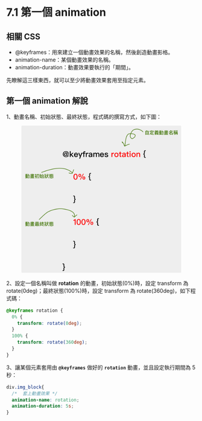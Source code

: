 # 7.1 第一個 animation

## 相關 CSS

* @keyframes：用來建立一個動畫效果的名稱，然後創造動畫影格。
* animation-name：某個動畫效果的名稱。
* animation-duration：動畫效果要執行的「期間」。

先瞭解這三樣東西，就可以至少將動畫效果套用至指定元素。



## 第一個 animation 解說

1、動畫名稱、初始狀態、最終狀態，程式碼的撰寫方式，如下圖：

<figure><img src="../.gitbook/assets/keyframes.png" alt=""><figcaption></figcaption></figure>

2、設定一個名稱叫做 **rotation** 的動畫，初始狀態(0%)時，設定 transform 為 rotate(0deg)；最終狀態(100%)時，設定 transform 為 rotate(360deg)，如下程式碼：

```css
@keyframes rotation {
  0% {
    transform: rotate(0deg);
  }
  100% {
    transform: rotate(360deg);
  }
}
```

3、讓某個元素套用由 **`@keyframes`** 做好的 **`rotation`** 動畫，並且設定執行期間為 5 秒：

```css
div.img_block{
  /*  套上動畫效果 */
  animation-name: rotation;
  animation-duration: 5s;
}
```



